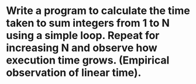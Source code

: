 # Write a program to calculate the time taken to sum integers from 1 to N using a simple loop. Repeat for increasing N and observe how execution time grows. (Empirical observation of linear time).
